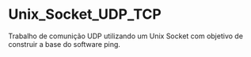 # Unix_Socket_UDP_TCP
Trabalho de comunição UDP utilizando um Unix Socket com objetivo de construir a base do software ping.
